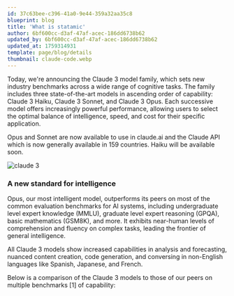 ```yaml
---
id: 37c63bee-c396-41a0-9e44-359a32aa35c8
blueprint: blog
title: 'What is statamic'
author: 6bf600cc-d3af-47af-acec-186dd6738b62
updated_by: 6bf600cc-d3af-47af-acec-186dd6738b62
updated_at: 1759314931
template: page/blog/details
thumbnail: claude-code.webp
---
```

Today, we're announcing the Claude 3 model family, which sets new industry benchmarks across a wide range of cognitive tasks. The family includes three state-of-the-art models in ascending order of capability: Claude 3 Haiku, Claude 3 Sonnet, and Claude 3 Opus. Each successive model offers increasingly powerful performance, allowing users to select the optimal balance of intelligence, speed, and cost for their specific application.

Opus and Sonnet are now available to use in claude.ai and the Claude API which is now generally available in 159 countries. Haiku will be available soon.

![claude 3](https://www.anthropic.com/_next/image?url=https%3A%2F%2Fwww-cdn.anthropic.com%2Fimages%2F4zrzovbb%2Fwebsite%2F5d20371eeb8d045465bb22cacfd269b5958b004d-2200x1174.png&w=3840&q=75)

### A new standard for intelligence
Opus, our most intelligent model, outperforms its peers on most of the common evaluation benchmarks for AI systems, including undergraduate level expert knowledge (MMLU), graduate level expert reasoning (GPQA), basic mathematics (GSM8K), and more. It exhibits near-human levels of comprehension and fluency on complex tasks, leading the frontier of general intelligence.

All Claude 3 models show increased capabilities in analysis and forecasting, nuanced content creation, code generation, and conversing in non-English languages like Spanish, Japanese, and French.

Below is a comparison of the Claude 3 models to those of our peers on multiple benchmarks [1] of capability: